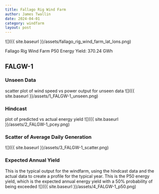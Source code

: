 ```yaml
---
title: Fallago Rig Wind Farm
author: James Twallin
date: 2024-04-01
category: windfarm
layout: post
---
```

![]({{ site.baseurl }}/assets/fallago_rig_wind_farm_lat_lons.png)

Fallago Rig Wind Farm P50 Energy Yield: 370.24 GWh

FALGW-1
-------------
### Unseen Data 
scatter plot of wind speed vs power output for unseen data
![]({{ site.baseurl }}/assets/1_FALGW-1_unseen.png)
### Hindcast 
plot of predicted vs actual energy yield
![]({{ site.baseurl }}/assets/2_FALGW-1_pcey.png)
### Scatter of Average Daily Generation 

![]({{ site.baseurl }}/assets/3_FALGW-1_scatter.png)
### Expected Annual Yield 
This is the typical output for the windfarm, using the hindcast data and the actual data to create a profile for the typical year. This is the P50 energy yield, which is the expected annual energy yield with a 50% probability of being exceeded
![]({{ site.baseurl }}/assets/4_FALGW-1_p50.png)

